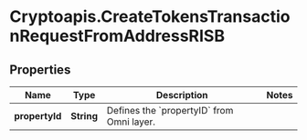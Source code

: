 # Cryptoapis.CreateTokensTransactionRequestFromAddressRISB

## Properties

Name | Type | Description | Notes
------------ | ------------- | ------------- | -------------
**propertyId** | **String** | Defines the &#x60;propertyID&#x60; from Omni layer. | 



